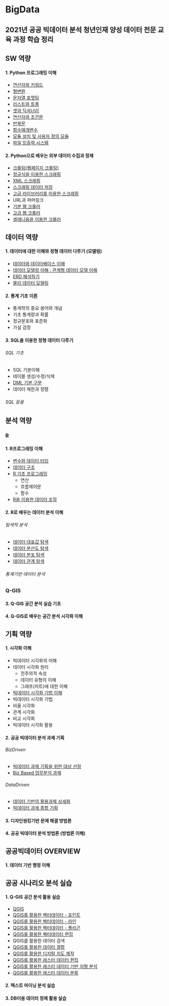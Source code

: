 # BigData
2021년 공공 빅데이터 분석 청년인재 양성 데이터 전문 교육 과정 학습 정리
--------------
## SW 역량
#### 1. Python 프로그래밍 이해
* [연산자와 키워드](https://github.com/Zzeongyx2/bigData/blob/main/DAY_1/%EC%8B%A4%EC%8A%B5(1).py)
* [형변환](https://github.com/Zzeongyx2/bigData/blob/main/DAY_1/%EC%8B%A4%EC%8A%B5(2).py)
* [문자열 포맷팅](https://github.com/Zzeongyx2/bigData/blob/main/DAY_1/%EC%8B%A4%EC%8A%B5(3).py)
* [리스트와 튜플](https://github.com/Zzeongyx2/bigData/blob/main/DAY_1/%EC%8B%A4%EC%8A%B5(4).py)
* [셋과 딕셔너리](DAY_3/실습(1).py)
* [연산자와 조건문](DAY_3/실습(2).py)
* [반복문](DAY_3/실습(3).py)
* [함수매개변수](DAY_3/실습(4).py)
* [모듈 설치 및 사용자 정의 모듈](DAY_3/실습(5).py)
* [파일 입출력 시스템](DAY_3/실습(6).py)
#### 2. Python으로 배우는 외부 데이터 수집과 정제
* [크롤링(웹페이지 크롤링)](DAY_6/실습(1).py)
* [정규식을 이용한 스크래핑](DAY_6/실습(2).py)
* [XML 스크래핑](DAY_6/실습(3).py)
* [스크래핑 데이터 저장](DAY_6/실습(4).py)
* [고급 라이브러리를 이용한 스크래핑](DAY_6/실습(5).py)
* URL과 퍼머링크
* [기본 웹 크롤러](DAY_7/실습_1)
* [고급 웹 크롤러](DAY_7/실습_2)
* [셀레니움을 이용한 크롤러](DAY_7/실습_3)

## 데이터 역량
#### 1. 데이터에 대한 이해와 정형 데이터 다루기 (모델링)
* [데이터와 데이터베이스 이해](/DAY_2/workshop1.md)
* [데이터 모델링 이해 : 관계형 데이터 모델 이해](/DAY_2/workshop2.md)
* [ERD 해석하기](/DAY_2/workshop3.md)
* [물리 데이터 모델링](/DAY_2/workshop4.md)
#### 2. 통계 기초 이론
* 통계학의 중요 용어와 개념
* 기초 통계량과 확률
* 정규분포와 표준화
* 가설 검정
#### 3. SQL을 이용한 정형 데이터 다루기
###### SQL 기초
* SQL 기본이해
* 테이블 생성/수정/삭제
* [DML 기본 구문](DAY_10/DML기본구문.sql)
* 데이터 제한과 정렬
###### SQL 응용

## 분석 역량
### R
#### 1. R프로그래밍 이해
* [변수와 데이터 타입](/DAY_5/실습(2).R)
* [데이터 구조](/DAY_5/실습(3).R)
* [R 기초 프로그래밍](/DAY_5/실습(4).R)
  * 연산
  * 흐름제어문
  * 함수
* [R을 이용한 데이터 조작](/DAY_5/실습(5).R)
#### 2. R로 배우는 데이터 분석 이해
###### 탐색적 분석
* [데이터 대표값 탐색](DAY_12/탐색적분석/R시각화.md)
* [데이터 분산도 탐색](DAY_12/탐색적분석/실습(1).R)
* [데이터 분포 탐색](DAY_12/탐색적분석/실습(2).R)
* [데이터 관계 탐색](DAY_12/탐색적분석/실습(3).R)
###### 통계기반 데이터 분석
### Q-GIS
#### 3. Q-GIS 공간 분석 실습 기초 
#### 4. Q-GIS로 배우는 공간 분석 시각화 이해

## 기획 역량
#### 1. 시각화 이해
* 빅데이터 시각화의 이해
* 데이터 시각화 원리
  * 전주의적 속성
  * 데이터 유형의 이해
  * 그래프(차트)에 대한 이해
 * [빅데이터 시각화 기법 이해](/DAY_4/workshop.md)
 * 빅데이터 시각화 기법
  * 비율 시각화
  * 관계 시각화
  * 비교 시각화
 * 빅데이터 시각화 활용
#### 2. 공공 빅데이터 분석 과제 기획
###### BizDriven
* [빅데이터 과제 기획을 위한 대상 선정](DAY_8/기관분석.md)
* [Biz Based 업무분석 과제](DAY_8/질병관리청.md)
###### DataDriven
* [데이터 기반의 활용과제 상세화](DAY_9/workshop1.md)
* [빅데이터 과제 종합 기획](DAY_9/워크샵(2).pdf)
#### 3. 디자인씽킹기반 문제 해결 방법론
#### 4. 공공 빅데이터 분석 방법론 (방법론 이해)


## 공공빅데이터 OVERVIEW
#### 1. 데이터 기반 행정 이해

## 공공 시나리오 분석 실습
#### 1. Q-GIS 공간 분석 활용 실습
* [QGIS ](DAY_11/실습캡쳐.md)
* [QGIS를 활용한 벡터데이터 - 포인트](DAY_11/실습캡쳐.md)
* [QGIS를 활용한 벡터데이터 - 라인](DAY_11/실습캡쳐.md)
* [QGIS를 활용한 벡터데이터 - 폴리곤](DAY_11/실습캡쳐.md)
* [QGIS를 활용한 벡터데이터 편집](DAY_11/실습캡쳐.md)
* QGIS를 활용한 데이터 검색
* [QGIS를 활용한 데이터 결합](DAY_12/Q-GIS/qgis.md)
* [QGIS를 활용한 디지털 지도 제작](DAY_12/Q-GIS/qgis.md)
* [QGIS를 활용한 래스터 데이터 편집](DAY_12/Q-GIS/qgis.md)
* [QGIS를 활용한 래스터 데이터 기반 지형 분석](DAY_12/Q-GIS/qgis.md)
* [QGIS를 활용한 래스터 데이터 분류](DAY_12/Q-GIS/qgis.md)
#### 2. 텍스트 마이닝 분석 실습
#### 3. DB이용 데이터 정제 활용 실습
